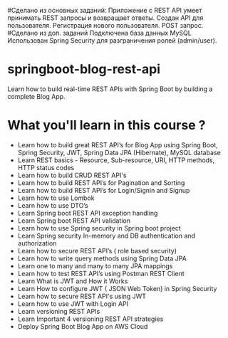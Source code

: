 #Сделано из основных заданий:
Приложение с REST API умеет принимать REST запросы и возвращает ответы.
Создан API для пользователя.
Регистрация нового пользователя.
POST запрос.
#Сделано из доп. заданий
Подключена база данных MySQL
Использован Spring Security для разграничения ролей (admin/user).

# springboot-blog-rest-api
Learn how to build real-time REST APIs with Spring Boot by building a complete Blog App.
# What you'll learn in this course ?
- Learn how to build great REST API’s for Blog App using Spring Boot, Spring Security, JWT, Spring Data JPA (Hibernate), MySQL database
- Learn REST basics - Resource, Sub-resource, URI, HTTP methods, HTTP status codes
- Learn how to build CRUD REST API's
- Learn how to build REST API’s for Pagination and Sorting
- Learn how to build REST API’s for Login/Signin and Signup
- Learn how to use Lombok
- Learn how to use DTO’s
- Learn Spring boot REST API exception handling 
- Learn Spring boot REST API validation
- Learn how to use Spring security in Spring boot project
- Learn Spring security In-memory and DB authentication and authorization
- Learn how to secure REST API’s ( role based security)
- Learn how to write query methods using Spring Data JPA
- Learn one to many and many to many JPA mappings 
- Learn how to test REST API’s using Postman REST Client
- Learn What is JWT and How it Works
- Learn How to configure JWT ( JSON Web Token) in Spring Security
- Learn how to secure REST API's using JWT
- Learn how to use JWT with Login API
- Learn versioning REST APIs
- Learn Important 4 versioning REST API strategies
- Deploy Spring Boot Blog App on AWS Cloud
